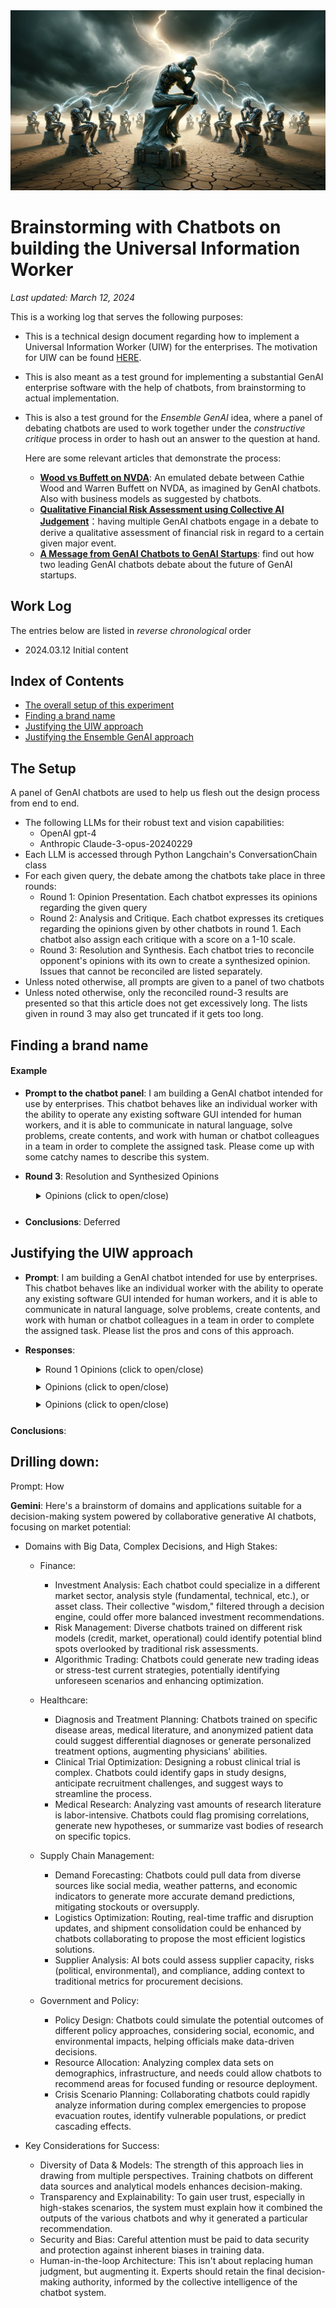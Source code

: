 <banner class="page-header" role="banner">
  <img src="../assets/images/brainstorming.webp" alt="Banner Image" style="">
</banner>

# Brainstorming with Chatbots on building the Universal Information Worker

*Last updated: March 12, 2024*

This is a working log that serves the following purposes:

- This is a technical design document regarding how to implement a Universal Information Worker (UIW) for the enterprises. The motivation for UIW can be found [HERE](https://www.linkedin.com/posts/kaihuchen_title-building-a-genai-based-universal-information-activity-7173027315751333888-nGuM/?utm_source=share&utm_medium=member_desktop).
- This is also meant as a test ground for implementing a substantial GenAI enterprise software with the help of chatbots, from brainstorming to actual implementation. 
- This is also a test ground for the *Ensemble GenAI* idea, where a panel of debating chatbots are used to work together under the *constructive critique* process in order to hash out an answer to the question at hand.

  Here are some relevant articles that demonstrate the process:

  - [**Wood vs Buffett on NVDA**](WoodvsBuffett): An emulated debate between Cathie Wood and Warren Buffett on NVDA, as imagined by GenAI chatbots. Also with business models as suggested by chatbots.
  - [**Qualitative Financial Risk Assessment using Collective AI Judgement**](Risks)：having multiple GenAI chatbots engage in a debate to derive a qualitative assessment of financial risk in regard to a certain given major event.
  - [**A Message from GenAI Chatbots to GenAI Startups**](TheDebate): find out how two leading GenAI chatbots debate about the future of GenAI startups.

<a name='worklog'></a>

## Work Log

The entries below are listed in *reverse chronological* order
- 2024.03.12 Initial content

## Index of Contents

- [The overall setup of this experiment](#setup)
- [Finding a brand name](#brandname)
- [Justifying the UIW approach](#justifyuiw)
- [Justifying the Ensemble GenAI approach](#justifyensemble)

<a name='setup'></a>

## The Setup


A panel of GenAI chatbots are used to help us flesh out the design process from end to end. 

- The following LLMs for their robust text and vision capabilities:
  - OpenAI gpt-4
  - Anthropic Claude-3-opus-20240229
- Each LLM is accessed through Python Langchain's ConversationChain class
- For each given query, the debate among the chatbots take place in three rounds:
  - Round 1: Opinion Presentation. Each chatbot expresses its opinions regarding the given query
  - Round 2: Analysis and Critique. Each chatbot expresses its cretiques regarding the opinions given by other chatbots in round 1. Each chatbot also assign each critique with a score on a 1-10 scale.
  - Round 3: Resolution and Synthesis. Each chatbot tries to reconcile opponent's opinions with its own to create a synthesized opinion. Issues that cannot be reconciled are listed separately.
- Unless noted otherwise, all prompts are given to a panel of two chatbots
- Unless noted otherwise, only the reconciled round-3 results are presented so that this article does not get excessively long. The lists given in round 3 may also get truncated if it gets too long.

<a name='brandname'></a>

## Finding a brand name

#### Example

<!-- <details markdown=1 >
  <summary>XXXClick to expand!</summary>
  
## Heading 2

1. A numbered
2. list
  * With some
  * Sub bullets

</details> -->


- **Prompt to the chatbot panel**: I am building a GenAI chatbot intended for use by enterprises. This chatbot behaves like an individual worker with the ability to operate any existing software GUI intended for human workers, and it is able to communicate in natural language, solve problems, create contents, and work with human or chatbot colleagues in a team in order to complete the assigned task. Please come up with some catchy names to describe this system.
<!-- I am building a system that employs a panel (or ensemble) of GenAI chatbots to debate each other in order to get things done. Please come up with some catchy names to describe this system. -->


- **Round 3**: Resolution and Synthesized Opinions

<details markdown=1>

<summary style="margin-left:41px;margin-bottom:11px">Opinions (click to open/close) 
</summary>

    Participant: #1:openai_gpt-4
        
        Here are the reconciled opinions in descending order of scores:
        
        1. OmniWorkerAI (Score: 8)
          - Comprehensive and straightforward name suggesting an AI that can handle various tasks.
        
        2. OmniTasker (Score: 8)
          - Simple and clear name suggesting a product that can handle various tasks.
        
        3. GeniusWorkerAI (Score: 8)
          - Catchy and creative name suggesting an AI that works smartly.
        
        4. IntelliWorkerBot (Score: 8)
          - Simple and clear name suggesting a bot that works intelligently.
        
        5. WorkWiseBot (Score: 8)
          - Catchy and straightforward name suggesting a bot that works wisely.
        
        6. GeniusTasker (Score: 8)
          - Creative and straightforward name suggesting a product that can smartly handle tasks.
        
        7. TaskWhizBot (Score: 8)
          - Catchy and straightforward name suggesting a bot that's a whiz at tasks.
        
        8. TaskMavenAI (Score: 8)
          - Catchy and straightforward name suggesting an AI that's an expert at tasks.
        
        9. WorkGuruBot (Score: 8)
          - Catchy and straightforward name suggesting a bot that's a guru at work.
        
        10. OmniAssist (Score: 8)
            - Professional and trustworthy name conveying the all-encompassing assistance capabilities of the chatbot.
        
        11. TaskMasterBot (Score: 7)
            - Easy to pronounce but lacks creativity, suggesting a bot designed to master tasks.
        
        12. WorkFlowMasterAI (Score: 7)
            - Descriptive but a bit long, suggesting an AI that can master workflow.
        
        13. OmniMateAI (Score: 7)
            - Simple but not very creative, suggesting an AI that can be a mate in various tasks.
        
        14. AllRounderBot (Score: 7)
            - Simple and clear name suggesting a bot that can handle various tasks.
        
        15. TaskMagnetAI (Score: 7)
            - Catchy but may not clearly indicate what the AI does, suggesting an AI that attracts tasks.
        
        16. WorkSphereBot (Score: 7)
            - Straightforward but not very creative, suggesting a bot that encompasses all work.
        
        17. TaskUniverseAI (Score: 7)
            - Creative but a bit long, suggesting an AI that can handle all tasks.
        
        18. TaskMastermindAI (Score: 7)
            - Creative but a bit long, suggesting an AI that's a mastermind at tasks.
        
        19. WorkForceAI (Score: 7)
            - Straightforward but lacks creativity, suggesting an AI that can be a workforce.
        
        20. AdaptaBot (Score: 7)
            - Catchy and memorable, highlighting the chatbot's ability to adapt to various software and tasks.
        
        21. IntelliWorker (Score: 7)
            - Professional and suggests efficiency, focusing on the intelligent worker capabilities of the chatbot.
        
        Opinions that are irreconcilable:
        
        1. TaskGenieAI (Score: 9)
          - Creative and catchy name suggesting an AI that can magically handle tasks.
        
        2. OmniTaskGenie (Score: 9)
          - Creative and catchy name suggesting a product that can magically handle various tasks.
        
        3. EnterpriseGenie (Score: 7)
          - Catchy but doesn't clearly indicate what it does, suggesting a product designed for enterprise use.
        
        4. EnterpriseMate (Score: 6)
          - Suggests a product designed for enterprise use but doesn't clearly indicate what it does.
        
        5. GenWorkAI (Score: 6)
          - Vague and doesn't clearly indicate what the AI does.
        
        6. UniTaskBot (Score: 6)
          - Suggests a bot that can handle a single task, which might limit its appeal.
        
        7. GUIversalBot (Score: 5)
          - Complex and could be hard to pronounce, doesn't clearly indicate what the bot does.
        
        8. SynthIA (Score: 6)
          - Clever play on words, emphasizing the artificial intelligence aspect of the chatbot, but might not

    Participant: #2:anthropic_claude-3-opus-20240229

        Reconciled Opinions in Descending Scores:
        
        1. TaskGenieAI - 8.5
        2. OmniTaskGenie - 8.5
        3. TaskMavenAI - 8.5
        4. OmniAssist - 8
        5. TaskMasterBot - 8
        6. OmniTasker - 8
        7. WorkFlowMasterAI - 8
        8. WorkWiseBot - 8
        9. EnterpriseGenie - 8
        10. TaskWhizBot - 8
        11. WorkForceAI - 8
        12. TaskMastermindAI - 8
        13. WorkGuruBot - 8
        14. OmniWorkerAI - 7.5
        15. TaskUniverseAI - 7.5
        16. AdaptaBot - 7
        17. UniTaskBot - 7
        18. GeniusWorkerAI - 7
        19. IntelliWorkerBot - 7
        20. IntelliWorker - 7
        21. OmniMateAI - 7
        22. GeniusTasker - 7
        23. AllRounderBot - 7
        24. WorkSphereBot - 7
        25. TaskMagnetAI - 6.5
        26. GenWorkAI - 6
        27. EnterpriseMate - 6
        28. SynthIA - 6
        29. NaturaLink - 6
        30. GUIversalBot - 5
        31. UniBot - 5
        32. VersaBot - 5
        33. SolveBot - 4
        34. TeamMate - 4
        35. CreatIO - 3
        36. SmartCollab - 3
        37. GeniusFlow - 2
        38. SynergAI - 2
        39. PolyBot - 2
        40. CogniCollab - 1
        
        Inreconcilable Opinions:
        None. The opinions from both sources were able to be combined without conflict.

</details>

- **Conclusions**: Deferred


<a name='justifyuiw'></a>

## Justifying the UIW approach

- **Prompt**: I am building a GenAI chatbot intended for use by enterprises. This chatbot behaves like an individual worker with the ability to operate any existing software GUI intended for human workers, and it is able to communicate in natural language, solve problems, create contents, and work with human or chatbot colleagues in a team in order to complete the assigned task. Please list the pros and cons of this approach.

- **Responses**:

<details markdown=1>

<summary style="margin-left:41px;margin-bottom:11px">Round 1 Opinions (click to open/close) 
</summary>

    Round #1

    Participant: #1:openai_gpt-4

      Pros:
      
      1. Increased Efficiency: The GenAI chatbot can operate around the clock, ensuring that tasks are completed efficiently and without delay. It doesn't require breaks, vacations, or sick leave, thereby increasing productivity.
      
      2. Cost Savings: Implementing a chatbot can be a cost-effective solution for businesses as it eliminates the need for hiring additional staff, training them, and providing benefits.
      
      3. Accuracy: A well-programmed GenAI chatbot can provide error-free outputs, thus improving the quality of work and reducing the chance of mistakes that can occur with human workers.
      
      4. Scalability: As a business grows, the chatbot can easily be scaled up to handle more tasks without the need for additional resources.
      
      5. Utilizing LLMs: Using leading third-party LLMs (Language Model Libraries) will not only reduce development time and cost but also ensure that the chatbot is equipped with the latest technology and best practices in the field.
      
      Cons:
      
      1. Lack of Human Touch: While a chatbot can mimic human interaction, it may not fully replicate the emotional intelligence, empathy, and personal touch a human worker can provide.
      
      2. Limited Problem-Solving: While AI has made significant strides in problem-solving, there may still be complex, unique or unprecedented problems that a chatbot might struggle to solve.
      
      3. Dependency on LLMs: While using third-party LLMs has its advantages, it also means you are dependent on their performance, updates, and potential limitations. 
      
      4. Technical Glitches: Like any technology, chatbots are not immune to technical glitches or failures, which can disrupt tasks and require troubleshooting.
      
      5. High Initial Costs: While the long-term costs may be lower, the initial investment for developing and implementing a sophisticated GenAI chatbot can be substantial.
      
      6. Data Privacy: Since chatbots need access to sensitive data to function effectively, there is a risk of data breaches or misuse of information.

    Participant: #2:anthropic_claude-3-opus-20240229

      Pros:
      1. Reduced development time: By leveraging existing third-party LLMs, you can significantly reduce the time and effort required to develop the chatbot's natural language processing capabilities.
      
      2. Cost-effective: Using third-party LLMs can be more cost-effective than developing and training your own language models from scratch.
      
      3. Riding the technology wave: Utilizing leading third-party LLMs allows you to take advantage of the latest advancements in natural language processing and AI technologies.
      
      4. Versatility: The chatbot's ability to operate existing software GUIs and work with human or chatbot colleagues makes it highly versatile and adaptable to various enterprise workflows and tasks.
      
      5. Improved productivity: By automating tasks and assisting human workers, the chatbot can help improve overall productivity and efficiency within the enterprise.
      
      6. Natural communication: The chatbot's ability to communicate in natural language makes it more user-friendly and accessible to non-technical employees.
      
      Cons:
      1. Dependence on third-party LLMs: Relying on third-party LLMs means you have limited control over the underlying technology and may be subject to changes, updates, or discontinuation of services by the LLM providers.
      
      2. Customization limitations: Using third-party LLMs may limit your ability to fully customize and fine-tune the chatbot's language model to your specific enterprise domain and requirements.
      
      3. Data privacy and security concerns: Integrating third-party LLMs may raise concerns about data privacy and security, especially when dealing with sensitive enterprise information.
      
      4. Integration challenges: Integrating the chatbot with existing enterprise software and systems may pose technical challenges and require additional development efforts.
      
      5. Training and maintenance: While using third-party LLMs reduces development time, you will still need to invest time and resources in training the chatbot to operate specific software GUIs and handle enterprise-specific tasks. Ongoing maintenance and updates will also be required.
      
      6. Ethical considerations: As with any AI system, there may be ethical considerations around job displacement, accountability, and transparency when deploying a chatbot in an enterprise setting.
      
      7. User acceptance: Some employees may be resistant to working alongside a chatbot or may have concerns about its capabilities and impact on their job roles.

</details>

<details markdown=1>

<summary style="margin-left:41px;margin-bottom:11px">Opinions (click to open/close) 
</summary>

    Round #2

    Participant: #1:openai_gpt-4

        1. Increased Efficiency: The information provided is well-structured and highlights the benefits of a chatbot in terms of efficiency. However, it does not provide evidence or concrete examples to support these claims. Score: 8/10
        
        2. Cost Savings: This point is valid and well-explained, although it could benefit from some statistics or specific examples. Score: 8.5/10
        
        3. Accuracy: While the point about accuracy is important, it is somewhat generalized. There are instances where AI can make mistakes too, and this could have been mentioned for a balanced view. Score: 7.5/10
        
        4. Scalability: This point is clear and concise, highlighting the long-term benefits of a chatbot for a growing business. Score: 9/10
        
        5. Utilizing LLMs: The information is well-presented, but it assumes the reader knows what LLMs are. It would be helpful to explain this term. Score: 7/10
        
        Cons:
        
        1. Lack of Human Touch: This is a valid point, presented clearly and concisely. Score: 9/10
        
        2. Limited Problem-Solving: The point is well-made, acknowledging the limitations of AI. It could have been more impactful with specific examples. Score: 8.5/10
        
        3. Dependency on LLMs: This point addresses a significant potential downside of using third-party LLMs. However, it might be more effective to discuss strategies for mitigating these risks. Score: 7.5/10
        
        4. Technical Glitches: The information is valid and straightforward, acknowledging the potential for technical issues. Score: 8.5/10
        
        5. High Initial Costs: This point is well-made and presents a potential concern for businesses considering implementing a chatbot. Score: 9/10
        
        6. Data Privacy: This is a crucial point, especially in today's digital age. The risk of data breaches or misuse should not be underestimated. Score: 9.5/10
        
        Descending scores: 
        1. Data Privacy: 9.5/10
        2. High Initial Costs: 9/10
        3. Lack of Human Touch: 9/10
        4. Scalability: 9/10
        5. Limited Problem-Solving: 8.5/10
        6. Technical Glitches: 8.5/10
        7. Cost Savings: 8.5/10
        8. Increased Efficiency: 8/10
        9. Accuracy: 7.5/10
        10. Dependency on LLMs: 7.5/10
        11. Utilizing LLMs: 7/10
        Here's a critique of the information provided, along with scores for each entry on a scale of 1-10 based on their merits:
        
        Pros:
        1. Reduced development time (Score: 8) - This is a significant advantage, as it can greatly accelerate the chatbot development process.
        
        2. Cost-effective (Score: 7) - While cost-effectiveness is important, it may depend on the specific pricing models of the third-party LLMs and the scale of the enterprise.
        
        3. Riding the technology wave (Score: 6) - Staying up-to-date with the latest technologies is beneficial, but it should not be the primary reason for choosing a solution.
        
        4. Versatility (Score: 9) - The chatbot's ability to operate existing software GUIs and collaborate with human or chatbot colleagues is a major strength, as it enables seamless integration into various enterprise workflows.
        
        5. Improved productivity (Score: 8) - Automating tasks and assisting human workers can lead to significant productivity gains, making this a strong selling point for the chatbot.
        
        6. Natural communication (Score: 7) - While natural language communication is important for user adoption, the quality of the interactions will depend on the specific LLM used and the chatbot's training.
        
        Cons:
        1. Dependence on third-party LLMs (Score: 8) - This is a significant concern, as changes or issues with the LLM providers can directly impact the chatbot's functionality and reliability.
        
        2. Customization limitations (Score: 7) - Limited ability to customize the language model may restrict the chatbot's effectiveness in handling enterprise-specific terminology and requirements.
        
        3. Data privacy and security concerns (Score: 9) - This is a critical issue, especially for enterprises dealing with sensitive data. Proper security measures and data handling practices must be in place.
        
        4. Integration challenges (Score: 6) - While integration challenges are a valid concern, they are not unique to chatbots and can be addressed with proper planning and development efforts.
        
        5. Training and maintenance (Score: 5) - The need for ongoing training and maintenance is a common requirement for most enterprise software solutions and should not be a major drawback.
        
        6. Ethical considerations (Score: 7) - Ethical concerns around job displacement and transparency are important and should be addressed through clear communication and responsible deployment strategies.
        
        7. User acceptance (Score: 6) - While user resistance is a possibility, it can be mitigated through proper training, change management, and demonstrating the chatbot's benefits to employees.
        
        Entries in descending order of scores:
        1. Data privacy and security concerns (Score: 9)
        2. Versatility (Score: 9)
        3. Dependence on third-party LLMs (Score: 8)
        4. Reduced development time (Score: 8)
        5. Improved productivity (Score: 8)
        6. Cost-effective (Score: 7)
        7. Customization limitations (Score: 7)
        8. Natural communication (Score: 7)
        9. Ethical considerations (Score: 7)
        10. Riding the technology wave (Score: 6)
        11. Integration challenges (Score: 6)
        12. User acceptance (Score: 6)
        13. Training and maintenance (Score: 5)

    Participant: #2:anthropic_claude-3-opus-20240229

        Critique:
        
        Pros:
        
        1. Increased Efficiency: This point is valid and well explained. The 24/7 operation ability of a chatbot is a significant advantage in terms of efficiency. Score: 10
        
        2. Cost Savings: While chatbots can indeed reduce the need for some staff, it is an overstatement to say they eliminate the need for additional staff entirely. Chatbots still require maintenance and updates, which require human intervention. Score: 8
        
        3. Accuracy: This point is largely dependent on the quality of the chatbot's programming. A poorly programmed chatbot could actually increase errors. However, the point is made that a well-programmed chatbot can improve accuracy, so this is taken into account. Score: 8 
        
        4. Scalability: This point is well made. Chatbots can indeed be scaled up or down to suit the needs of the business. Score: 9
        
        5. Utilizing LLMs: This point is well explained and highlights a significant advantage of using third-party language models. Score: 8
        
        Cons:
        
        1. Lack of Human Touch: This is a valid and well-defined point. AI, despite its advances, cannot fully replicate human empathy and understanding. Score: 10 
        
        2. Limited Problem-Solving: This point is well made. AI does have limitations in solving complex and unique problems. Score: 9
        
        3. Dependency on LLMs: This is a valid point. Dependency on a third party can lead to potential issues in terms of updates and limitations. Score: 8
        
        4. Technical Glitches: This point is valid. Like any technology, chatbots can experience glitches and failures. Score: 9
        
        5. High Initial Costs: The point is well made. Despite long-term savings, the initial investment for a chatbot can be substantial. Score: 9
        
        6. Data Privacy: This is a crucial point. With data breaches becoming more common, the risk associated with chatbots and data privacy needs to be taken seriously. Score: 10
        
        Order of Entries (Descending Scores):
        
        1. Increased Efficiency: 10
        2. Lack of Human Touch: 10
        3. Data Privacy: 10
        4. Technical Glitches: 9
        5. High Initial Costs: 9
        6. Limited Problem-Solving: 9
        7. Scalability: 9
        8. Cost Savings: 8
        9. Accuracy: 8
        10. Dependency on LLMs: 8
        11. Utilizing LLMs: 8
        Here's a critique of the information provided, along with scores for each entry on a scale of 1-10 based on their merits:
        
        Pros:
        1. Reduced development time (Score: 8) - This is a significant advantage, as it can greatly accelerate the chatbot development process.
        
        2. Cost-effective (Score: 7) - While cost-effectiveness is important, it may depend on the specific pricing models of the third-party LLMs and the scale of the enterprise.
        
        3. Riding the technology wave (Score: 6) - Staying up-to-date with the latest technologies is beneficial, but it should not be the primary reason for choosing a solution.
        
        4. Versatility (Score: 9) - The chatbot's ability to operate existing software GUIs and collaborate with human or chatbot colleagues is a major strength, as it enables seamless integration into various enterprise workflows.
        
        5. Improved productivity (Score: 8) - Automating tasks and assisting human workers can lead to significant productivity gains, making this a strong selling point for the chatbot.
        
        6. Natural communication (Score: 7) - While natural language communication is important for user adoption, the quality of the interactions will depend on the specific LLM used and the chatbot's training.
        
        Cons:
        1. Dependence on third-party LLMs (Score: 8) - This is a significant concern, as changes or issues with the LLM providers can directly impact the chatbot's functionality and reliability.
        
        2. Customization limitations (Score: 7) - Limited ability to customize the language model may restrict the chatbot's effectiveness in handling enterprise-specific terminology and requirements.
        
        3. Data privacy and security concerns (Score: 9) - This is a critical issue, especially for enterprises dealing with sensitive data. Proper security measures and data handling practices must be in place.
        
        4. Integration challenges (Score: 6) - While integration challenges are a valid concern, they are not unique to chatbots and can be addressed with proper planning and development efforts.
        
        5. Training and maintenance (Score: 5) - The need for ongoing training and maintenance is a common requirement for most enterprise software solutions and should not be a major drawback.
        
        6. Ethical considerations (Score: 7) - Ethical concerns surrounding AI systems are important and should be carefully addressed, but they are not insurmountable obstacles.
        
        7. User acceptance (Score: 6) - Resistance to change is a common challenge when introducing new technologies, but it can be mitigated through proper communication, training, and demonstrating the benefits of the chatbot.
        
        Entries in descending order of scores:
        1. Data privacy and security concerns (Score: 9)
        2. Versatility (Score: 9)
        3. Reduced development time (Score: 8)
        4. Improved productivity (Score: 8)
        5. Dependence on third-party LLMs (Score: 8)
        6. Cost-effective (Score: 7)
        7. Natural communication (Score: 7)
        8. Customization limitations (Score: 7)
        9. Ethical considerations (Score: 7)
        10. Riding the technology wave (Score: 6)
        11. Integration challenges (Score: 6)
        12. User acceptance (Score: 6)
        13. Training and maintenance (Score: 5)

</details>

<details markdown=1>

<summary style="margin-left:41px;margin-bottom:11px">Opinions (click to open/close) 
</summary>

    Round #3

    Participant: #1:openai_gpt-4

        
        Reconciled Opinions (Descending Scores):
        
        1. Data Privacy and Security Concerns (Score: 9.5)
        2. Increased Efficiency (Score: 9)
        3. Versatility (Score: 9)
        4. Improved Productivity (Score: 8.5)
        5. Reduced Development Time (Score: 8)
        6. Lack of Human Touch (Score: 8)
        7. Dependence on Third-Party LLMs (Score: 8)
        8. Technical Glitches (Score: 8)
        9. High Initial Costs (Score: 8)
        10. Limited Problem-Solving (Score: 8)
        11. Scalability (Score: 8)
        12. Cost Savings (Score: 7.5)
        13. Accuracy (Score: 7.5)
        14. Natural Communication (Score: 7)
        15. Customization Limitations (Score: 7)
        16. Ethical Considerations (Score: 7)
        17. Cost-Effectiveness (Score: 7)
        18. Riding the Technology Wave (Score: 6)
        19. Integration Challenges (Score: 6)
        20. User Acceptance (Score: 6)
        
        Irreconcilable Opinions:
        
        1. Utilizing LLMs (Score: 8) - This opinion is specific to one critique and does not have a direct counterpart in the other critique.
        2. Training and Maintenance (Score: 5) - The low score given to this opinion in one critique is not directly addressed in the other critique, making it difficult to reconcile.

    Participant: #2:anthropic_claude-3-opus-20240229

        Reconciled Opinions in Descending Scores:
        
        1. Data Privacy: 9.5/10 - Both critiques agree that data privacy and security concerns are a major issue, especially in the digital age. The risk of data breaches or misuse should not be underestimated.
        
        2. High Initial Costs: 9/10 - The cost-effectiveness of implementing a chatbot is subject to the pricing models of the third-party LLMs and the scale of the enterprise.
        
        3. Versatility: 9/10 - The chatbot's ability to operate existing software GUIs and collaborate with human or chatbot colleagues is a major strength, as it enables seamless integration into various enterprise workflows.
        
        4. Lack of Human Touch: 9/10 - The human touch is a vital aspect of customer service which chatbots might not be able to replicate accurately.
        
        5. Scalability: 9/10 - The opinions converge on the fact that a chatbot offers long-term benefits for a growing business.
        
        6. Dependency on LLMs: 8.5/10 - Both critiques highlight the significant downside of using third-party LLMs. It would be effective to discuss strategies for mitigating these risks. 
        
        7. Limited Problem-Solving: 8.5/10 - AI limitations is a valid point made by both critiques, acknowledging that there are certain tasks and queries that a chatbot might not be able to handle effectively.
        
        8. Technical Glitches: 8.5/10 - Both critiques agree on the potential for technical issues which could impact the functionality and reliability of the chatbot.
        
        9. Reduced Development Time: 8/10 - Accelerating the chatbot development process is a significant advantage.
        
        10. Improved Productivity: 8/10 - Automating tasks and assisting human workers can lead to significant productivity gains.
        
        11. Cost Savings: 8/10 - Both critiques agree on the potential cost savings offered by chatbots, although statistics or specific examples would enhance this point.
        
        12. Increased Efficiency: 8/10 - The point about increased efficiency is valid, but it needs evidence or concrete examples to back it up.
        
        13. Customization Limitations: 7.5/10 - Limited ability to customize the language model may restrict the chatbot's effectiveness in handling enterprise-specific terminology and requirements.
        
        14. Accuracy: 7.5/10 - The point about accuracy is important, but it needs to be balanced with the fact that AI can make mistakes too.
        
        15. Cost-Effective: 7/10 - While cost-effectiveness is important, it may depend on the specific pricing models of the third-party LLMs and the scale of the enterprise.
        
        16. Natural Communication: 7/10 - Natural language communication is important for user adoption, but the quality of the interactions will depend on the specific LLM used and the chatbot's training.
        
        17. Utilizing LLMs: 7/10 - The information is well-presented, but it assumes the reader knows what LLMs are. It would be helpful to explain this term.
        
        18. Ethical Considerations: 7/10 - Ethical concerns around job displacement and transparency are important and should be addressed through clear communication and responsible deployment strategies.
        
        19. Riding the Technology Wave: 6/10 - Staying up-to-date with the latest technologies is beneficial, but it should not be the primary reason for choosing a solution.
        
        20. Integration Challenges: 6/10 - While integration challenges are a valid concern, they are not unique to chatbots and can be addressed with proper planning and development efforts.
        
        21. User Acceptance: 6/10 - While user resistance is a possibility, it can be mitigated through proper training, change management, and demonstrating the chatbot's benefits to employees.
        
        22. Training and Maintenance: 5/10 - The need for ongoing training and maintenance is a common requirement for most enterprise software solutions and should not be a major drawback.
        
        Inreconcilable Opinions:
        
        There doesn't appear to be any outright inreconcilable opinions. However, there are differences in the emphasis placed on various points, likely due to differing perspectives or experiences. For example, one critique might give more weight to cost-effectiveness, while the other might place more emphasis on versatility or data privacy. These differences could likely be reconciled through further discussion and analysis.
      
</details>

**Conclusions**: 

## Drilling down: 

Prompt: How 
<!-- Imagine that you are an entrepreneur in generative AI, and you want to use a technology involving many GenAI chatbots to help with making important decision together in order to improve prediction accuracy and reliability. Please make brainstorming suggestions on which domains and what kind of applications might have a sizable market, that are suitable for the said technology.  -->

**Gemini**: Here's a brainstorm of domains and applications suitable for a decision-making system powered by collaborative generative AI chatbots, focusing on market potential:

  - Domains with Big Data, Complex Decisions, and High Stakes:

    - Finance:
        - Investment Analysis: Each chatbot could specialize in a different market sector, analysis style (fundamental, technical, etc.), or asset class. Their collective "wisdom," filtered through a decision engine, could offer more balanced investment recommendations.
        - Risk Management: Diverse chatbots trained on different risk models (credit, market, operational) could identify potential blind spots overlooked by traditional risk assessments.
        - Algorithmic Trading: Chatbots could generate new trading ideas or stress-test current strategies, potentially identifying unforeseen scenarios and enhancing optimization.

    - Healthcare:
        - Diagnosis and Treatment Planning: Chatbots trained on specific disease areas, medical literature, and anonymized patient data could suggest differential diagnoses or generate personalized treatment options, augmenting physicians' abilities.
        - Clinical Trial Optimization: Designing a robust clinical trial is complex. Chatbots could identify gaps in study designs, anticipate recruitment challenges, and suggest ways to streamline the process.
        - Medical Research: Analyzing vast amounts of research literature is labor-intensive. Chatbots could flag promising correlations, generate new hypotheses, or summarize vast bodies of research on specific topics.

    - Supply Chain Management:
        - Demand Forecasting: Chatbots could pull data from diverse sources like social media, weather patterns, and economic indicators to generate more accurate demand predictions, mitigating stockouts or oversupply.
        - Logistics Optimization: Routing, real-time traffic and disruption updates, and shipment consolidation could be enhanced by chatbots collaborating to propose the most efficient logistics solutions.
        - Supplier Analysis: AI bots could assess supplier capacity, risks (political, environmental), and compliance, adding context to traditional metrics for procurement decisions.

    - Government and Policy:
        - Policy Design: Chatbots could simulate the potential outcomes of different policy approaches, considering social, economic, and environmental impacts, helping officials make data-driven decisions.
        - Resource Allocation: Analyzing complex data sets on demographics, infrastructure, and needs could allow chatbots to recommend areas for focused funding or resource deployment.
        - Crisis Scenario Planning: Collaborating chatbots could rapidly analyze information during complex emergencies to propose evacuation routes, identify vulnerable populations, or predict cascading effects.

  - Key Considerations for Success:

    - Diversity of Data & Models: The strength of this approach lies in drawing from multiple perspectives. Training chatbots on different data sources and analytical models enhances decision-making.
    - Transparency and Explainability: To gain user trust, especially in high-stakes scenarios, the system must explain how it combined the outputs of the various chatbots and why it generated a particular recommendation.
    - Security and Bias: Careful attention must be paid to data security and protection against inherent biases in training data.
    - Human-in-the-loop Architecture: This isn't about replacing human judgment, but augmenting it. Experts should retain the final decision-making authority, informed by the collective intelligence of the chatbot system.


<!-- <banner class="page-header" role="banner">
  <img src="../assets/images/brainstorming.webp" alt="Banner Image">
</banner> -->
